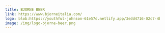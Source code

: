 ```yaml
---
title: BJORNE BEER
link: https://www.bjorneitalia.com/
logo: blob:https://youthful-johnson-61e57d.netlify.app/3edd4716-02c7-4bc4-99c7-74a93a71060e
image: /img/logo-bjorne-beer.png
---
```

